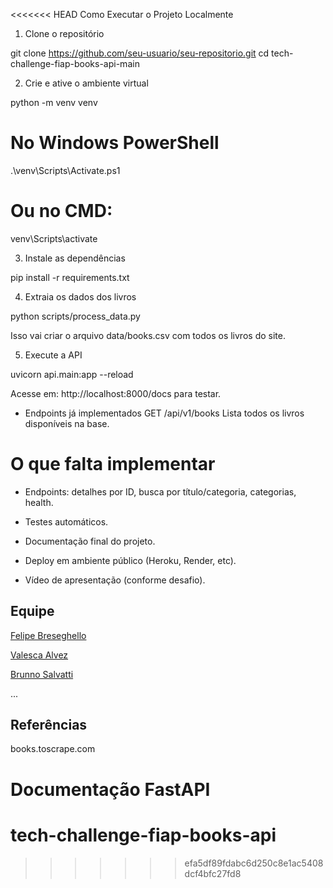 <<<<<<< HEAD
Como Executar o Projeto Localmente
1. Clone o repositório

git clone https://github.com/seu-usuario/seu-repositorio.git
cd tech-challenge-fiap-books-api-main

2. Crie e ative o ambiente virtual

python -m venv venv
# No Windows PowerShell
.\venv\Scripts\Activate.ps1
# Ou no CMD:
venv\Scripts\activate

3. Instale as dependências

pip install -r requirements.txt

4. Extraia os dados dos livros

python scripts/process_data.py

Isso vai criar o arquivo data/books.csv com todos os livros do site.

5. Execute a API

uvicorn api.main:app --reload

Acesse em: http://localhost:8000/docs para testar.

- Endpoints já implementados
GET /api/v1/books
Lista todos os livros disponíveis na base.

# O que falta implementar

- Endpoints: detalhes por ID, busca por título/categoria, categorias, health.

- Testes automáticos.

- Documentação final do projeto.

- Deploy em ambiente público (Heroku, Render, etc).

- Vídeo de apresentação (conforme desafio).

## Equipe

[Felipe Breseghello](https://github.com/fbreseghello)

[Valesca Alvez](https://github.com/valescaalvez)

[Brunno Salvatti](https://github.com/brunnosalvatti)

...


## Referências
books.toscrape.com

Documentação FastAPI
=======
# tech-challenge-fiap-books-api
>>>>>>> efa5df89fdabc6d250c8e1ac5408dcf4bfc27fd8
